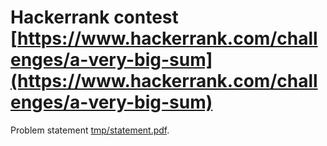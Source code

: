 # Hackerrank contest [https://www.hackerrank.com/challenges/a-very-big-sum](https://www.hackerrank.com/challenges/a-very-big-sum)

Problem statement [tmp/statement.pdf](tmp/statement.pdf).

